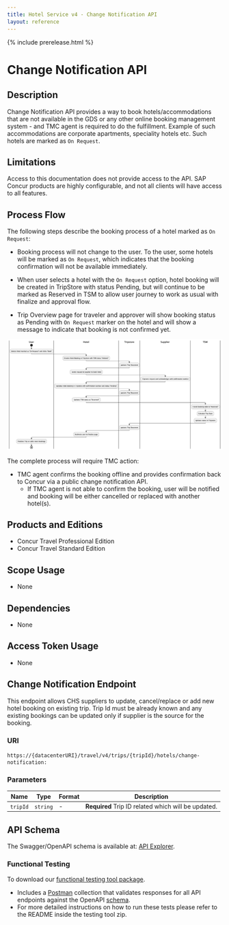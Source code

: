 ```yaml
---
title: Hotel Service v4 - Change Notification API
layout: reference
---
```


{% include prerelease.html %}

# Change Notification API

## Description

Change Notification API provides a way to book hotels/accommodations that are not available in the GDS or any other online booking management system - and TMC agent is required to do the fulfillment. Example of such accommodations are corporate apartments, speciality hotels etc. Such hotels are marked as `On Request`.

## Limitations

Access to this documentation does not provide access to the API. SAP Concur products are highly configurable, and not all clients will have access to all features.

## Process Flow

The following steps describe the booking process of a hotel marked as `On Request`:

* Booking process will not change to the user. To the user, some hotels will be marked as `On Request`, which indicates that the booking confirmation will not be available immediately.

* When user selects a hotel with the `On Request` option, hotel booking will be created in TripStore with status Pending, but will continue to be marked as Reserved in TSM to allow user journey to work as usual with finalize and approval flow.

* Trip Overview page for traveler and approver will show booking status as Pending with `On Request` marker on the hotel and will show a message to indicate that booking is not confirmed yet.

![A process flow diagram of the Hotel Service v4 API](./diagrams/OnRequestBookingPending.png)

The complete process will require TMC action:

* TMC agent confirms the booking offline and provides confirmation back to Concur via a public change notification API. 
    * If TMC agent is not able to confirm the booking, user will be notified and booking will be either cancelled or replaced with another hotel(s).


## Products and Editions

* Concur Travel Professional Edition
* Concur Travel Standard Edition

## Scope Usage <a name="scope-usage"></a>

* None

## Dependencies <a name="dependencies"></a>

* None

## Access Token Usage <a name="access-token-usage"></a>

* None


## <a name="create-resource"></a>Change Notification Endpoint

This endpoint allows CHS suppliers to update, cancel/replace or add new hotel booking on existing trip. Trip Id must be already known and any existing bookings can be updated only if supplier is the source for the booking.

### URI

```shell
https://{datacenterURI}/travel/v4/trips/{tripId}/hotels/change-notification:
```

### Parameters

Name|Type|Format|Description
---|---|---|---
`tripId`|`string`|-|**Required** Trip ID related which will be updated.


## API Schema

The Swagger/OpenAPI schema is available at: [API Explorer](https://developer.concur.com/api-explorer/v4-0/HotelService.html#/).

### Functional Testing

To download our [functional testing tool package](./v4.tests.zip).

   * Includes a [Postman](https://www.postman.com/downloads/) collection that validates responses for all API endpoints against the OpenAPI [schema](https://developer.concur.com/api-explorer/v4-0/HotelService.html).
   * For more detailed instructions on how to run these tests please refer to the README inside the testing tool zip.
